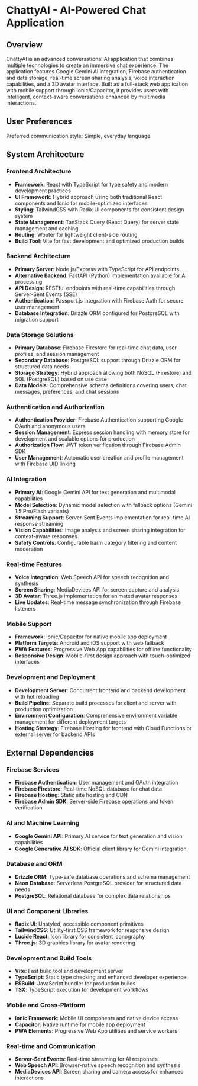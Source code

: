 # ChattyAI - AI-Powered Chat Application

## Overview

ChattyAI is an advanced conversational AI application that combines multiple technologies to create an immersive chat experience. The application features Google Gemini AI integration, Firebase authentication and data storage, real-time screen sharing analysis, voice interaction capabilities, and a 3D avatar interface. Built as a full-stack web application with mobile support through Ionic/Capacitor, it provides users with intelligent, context-aware conversations enhanced by multimedia interactions.

## User Preferences

Preferred communication style: Simple, everyday language.

## System Architecture

### Frontend Architecture
- **Framework**: React with TypeScript for type safety and modern development practices
- **UI Framework**: Hybrid approach using both traditional React components and Ionic for mobile-optimized interfaces
- **Styling**: TailwindCSS with Radix UI components for consistent design system
- **State Management**: TanStack Query (React Query) for server state management and caching
- **Routing**: Wouter for lightweight client-side routing
- **Build Tool**: Vite for fast development and optimized production builds

### Backend Architecture
- **Primary Server**: Node.js/Express with TypeScript for API endpoints
- **Alternative Backend**: FastAPI (Python) implementation available for AI processing
- **API Design**: RESTful endpoints with real-time capabilities through Server-Sent Events (SSE)
- **Authentication**: Passport.js integration with Firebase Auth for secure user management
- **Database Integration**: Drizzle ORM configured for PostgreSQL with migration support

### Data Storage Solutions
- **Primary Database**: Firebase Firestore for real-time chat data, user profiles, and session management
- **Secondary Database**: PostgreSQL support through Drizzle ORM for structured data needs
- **Storage Strategy**: Hybrid approach allowing both NoSQL (Firestore) and SQL (PostgreSQL) based on use case
- **Data Models**: Comprehensive schema definitions covering users, chat messages, preferences, and chat sessions

### Authentication and Authorization
- **Authentication Provider**: Firebase Authentication supporting Google OAuth and anonymous users
- **Session Management**: Express session handling with memory store for development and scalable options for production
- **Authorization Flow**: JWT token verification through Firebase Admin SDK
- **User Management**: Automatic user creation and profile management with Firebase UID linking

### AI Integration
- **Primary AI**: Google Gemini API for text generation and multimodal capabilities
- **Model Selection**: Dynamic model selection with fallback options (Gemini 1.5 Pro/Flash variants)
- **Streaming Support**: Server-Sent Events implementation for real-time AI response streaming
- **Vision Capabilities**: Image analysis and screen sharing integration for context-aware responses
- **Safety Controls**: Configurable harm category filtering and content moderation

### Real-time Features
- **Voice Integration**: Web Speech API for speech recognition and synthesis
- **Screen Sharing**: MediaDevices API for screen capture and analysis
- **3D Avatar**: Three.js implementation for animated avatar responses
- **Live Updates**: Real-time message synchronization through Firebase listeners

### Mobile Support
- **Framework**: Ionic/Capacitor for native mobile app deployment
- **Platform Targets**: Android and iOS support with web fallback
- **PWA Features**: Progressive Web App capabilities for offline functionality
- **Responsive Design**: Mobile-first design approach with touch-optimized interfaces

### Development and Deployment
- **Development Server**: Concurrent frontend and backend development with hot reloading
- **Build Pipeline**: Separate build processes for client and server with production optimization
- **Environment Configuration**: Comprehensive environment variable management for different deployment targets
- **Hosting Strategy**: Firebase Hosting for frontend with Cloud Functions or external server for backend APIs

## External Dependencies

### Firebase Services
- **Firebase Authentication**: User management and OAuth integration
- **Firebase Firestore**: Real-time NoSQL database for chat data
- **Firebase Hosting**: Static site hosting and CDN
- **Firebase Admin SDK**: Server-side Firebase operations and token verification

### AI and Machine Learning
- **Google Gemini API**: Primary AI service for text generation and vision capabilities
- **Google Generative AI SDK**: Official client library for Gemini integration

### Database and ORM
- **Drizzle ORM**: Type-safe database operations and schema management
- **Neon Database**: Serverless PostgreSQL provider for structured data needs
- **PostgreSQL**: Relational database for complex data relationships

### UI and Component Libraries
- **Radix UI**: Unstyled, accessible component primitives
- **TailwindCSS**: Utility-first CSS framework for responsive design
- **Lucide React**: Icon library for consistent iconography
- **Three.js**: 3D graphics library for avatar rendering

### Development and Build Tools
- **Vite**: Fast build tool and development server
- **TypeScript**: Static type checking and enhanced developer experience
- **ESBuild**: JavaScript bundler for production builds
- **TSX**: TypeScript execution for development workflows

### Mobile and Cross-Platform
- **Ionic Framework**: Mobile UI components and native device access
- **Capacitor**: Native runtime for mobile app deployment
- **PWA Elements**: Progressive Web App utilities and service workers

### Real-time and Communication
- **Server-Sent Events**: Real-time streaming for AI responses
- **Web Speech API**: Browser-native speech recognition and synthesis
- **MediaDevices API**: Screen sharing and camera access for enhanced interactions